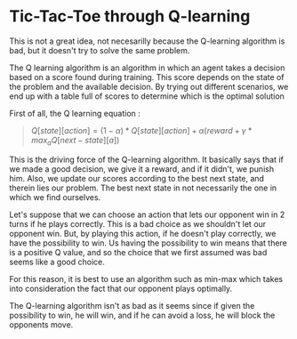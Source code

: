 # Tic-Tac-Toe through Q-learning

This is not a great idea, not necesarilly because the Q-learning algorithm is bad, but it doesn't try to solve the same problem.

The Q learning algorithm is an algorithm in which an agent takes a decision based on a score found during training. This score depends on the state of the problem and the available decision. By trying out different scenarios, we end up with a table full of scores to determine which is the optimal solution

First of all, the Q learning equation :
> $Q[state][action] = (1 - \alpha) * Q[state][action] + \alpha(reward + \gamma * max_{a} Q[next-state][a])$

This is the driving force of the Q-learning algorithm. It basically says that if we made a good decision, we give it a reward, and if it didn't, we punish him. Also, we update our scores according to the best next state, and therein lies our problem. The best next state in not necessarily the one in which we find ourselves.

Let's suppose that we can choose an action that lets our opponent win in 2 turns if he plays correctly. This is a bad choice as we shouldn't let our opponent win. But, by playing this action, if he doesn't play correctly, we have the possibility to win. Us having the possibility to win means that there is a positive Q value, and so the choice that we first assumed was bad seems like a good choice.

For this reason, it is best to use an algorithm such as min-max which takes into consideration the fact that our opponent plays optimally.

The Q-learning algorithm isn't as bad as it seems since if given the possibility to win, he will win, and if he can avoid a loss, he will block the opponents move.
